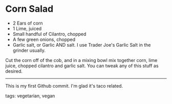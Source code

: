 Corn Salad
==========

* 2 Ears of corn
* 1 Lime, juiced
* Small handful of Cilantro, chopped
* A few green onions, chopped
* Garlic salt, or Garlic AND salt. I use Trader Joe's Garlic Salt in the grinder usually.

Cut the corn off of the cob, and in a mixing bowl mix together corn, lime juice, chopped cilantro and garlic salt. You can tweak any of this stuff as desired.

---
This is my first Github commit. I'm glad it's taco related.

tags: vegetarian, vegan

